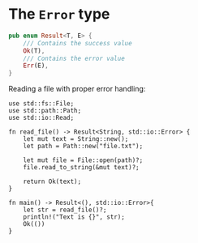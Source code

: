 
# The `Error` type

```rust
pub enum Result<T, E> {
    /// Contains the success value
    Ok(T),
    /// Contains the error value
    Err(E),
}
```

Reading a file with proper error handling:

```rust,editable
use std::fs::File;
use std::path::Path;
use std::io::Read;

fn read_file() -> Result<String, std::io::Error> {
    let mut text = String::new();
    let path = Path::new("file.txt");
    
    let mut file = File::open(path)?;
    file.read_to_string(&mut text)?;
    
    return Ok(text);
}

fn main() -> Result<(), std::io::Error>{
    let str = read_file()?;
    println!("Text is {}", str);
    Ok(())
}
```

